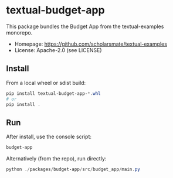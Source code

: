 # textual-budget-app

This package bundles the Budget App from the textual-examples monorepo.

- Homepage: <https://github.com/scholarsmate/textual-examples>
- License: Apache-2.0 (see LICENSE)

## Install

From a local wheel or sdist build:

```powershell
pip install textual-budget-app-*.whl
# or
pip install .
```

## Run

After install, use the console script:

```powershell
budget-app
```

Alternatively (from the repo), run directly:

```powershell
python ./packages/budget-app/src/budget_app/main.py
```
